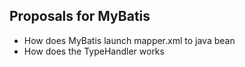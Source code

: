 ## Proposals for MyBatis

- How does MyBatis launch mapper.xml to java bean
- How does the TypeHandler works